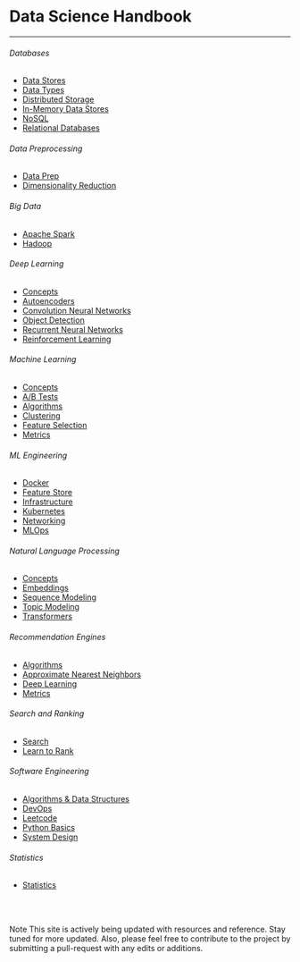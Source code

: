 # Data Science Handbook 
_________

###### Databases
* [Data Stores](book/databases/datastores.md)
* [Data Types](book/databases/datatypes.md)
* [Distributed Storage](book/databases/distributed.md)
* [In-Memory Data Stores](book/databases/inmemory.md)
* [NoSQL](book/databases/nosql.md)
* [Relational Databases](book/databases/relational.md)

###### Data Preprocessing
* [Data Prep](book/data-preprocessing/prep.md)
* [Dimensionality Reduction](book/data-preprocessing/dimensionality-reduction.md)
  
###### Big Data
* [Apache Spark](book/big-data/spark.md)
* [Hadoop](book/big-data/hadoop.md)

###### Deep Learning
* [Concepts](book/deep-learning/concepts.md)
* [Autoencoders](book/deep-learning/autoencoders.md)
* [Convolution Neural Networks](book/deep-learning/cnn.md)
* [Object Detection](book/deep-learning/objectdetection.md)
* [Recurrent Neural Networks](book/deep-learning/rnn.md)
* [Reinforcement Learning](book/deep-learning/rl.md)

###### Machine Learning
* [Concepts](book/machine-learning/concepts.md)
* [A/B Tests](book/machine-learning/ab-test.md)
* [Algorithms](book/machine-learning/algorithms.md)
* [Clustering](book/machine-learning/clustering.md)
* [Feature Selection](book/machine-learning/feature-selection.md)
* [Metrics](book/machine-learning/metrics.md)

###### ML Engineering 
* [Docker](book/ml-engineering/docker.md)
* [Feature Store](book/ml-engineering/featurestore.md)
* [Infrastructure](book/ml-engineering/infrastructure.md)
* [Kubernetes](book/ml-engineering/kubernetes.md)
* [Networking](book/ml-engineering/networking.md)
* [MLOps](book/ml-engineering/mlops.md)

###### Natural Language Processing
* [Concepts](book/nlp/concepts.md)
* [Embeddings](book/nlp/embeddings.md)
* [Sequence Modeling](book/nlp/sequence.md)
* [Topic Modeling](book/nlp/topicmodeling.md)
* [Transformers](book/nlp/transformers.md) 

###### Recommendation Engines 
* [Algorithms](book/recommendation-engines/algorithms.md)
* [Approximate Nearest Neighbors](book/recommendation-engines/ann.md)
* [Deep Learning](book/recommendation-engines/dnn.md)
* [Metrics](book/recommendation-engines/metrics.md)

###### Search and Ranking
* [Search](book/search-ranking/search.md)
* [Learn to Rank](book/search-ranking/learntorank.md)

###### Software Engineering
* [Algorithms & Data Structures](book/software-engineering/structures.md) 
* [DevOps](book/software-engineering/devops.md) 
* [Leetcode](book/software-engineering/code.md) 
* [Python Basics](book/software-engineering/python.md)
* [System Design](book/software-engineering/systemdesign.md)


###### Statistics 
* [Statistics](book/statistics/concepts.md)

<br>
</br>

<span class="label label-success">Note</span>
This site is actively being updated with resources and reference. Stay tuned
for more updated. Also, please feel free to contribute to the project by
submitting a pull-request with any edits or additions. 











